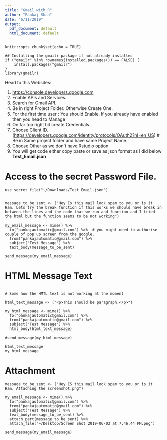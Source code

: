 ```yaml
---
title: "Gmail_with_R"
author: "Pankaj Shah"
date: "6/11/2019"
output:
  pdf_document: default
  html_document: default
---
```


```{r setup, include=FALSE}
knitr::opts_chunk$set(echo = TRUE)
```

```{r, message=FALSE}
## Installing the gmailr package if not already installed
if ("gmailr" %in% rownames(installed.packages()) == FALSE) {
    install.packages("gmailr")
}
library(gmailr)
```

Head to this Websites:

1. https://console.developers.google.com
2. Enable APIs and Services.
3. Search for Gmail API.
4. Be in right Project Folder. Otherwise Create One.
4. For the first time user : You should Enable. If you already have enabled then you head to Manage 
5. On far  top right hit create Credentials.
6. Choose Client ID. (https://developers.google.com/identity/protocols/OAuth2?hl=en_US) # Be in Same project folder and have same Project Name.
7. Choose Other as we don't have Rstudio option
8. You will get code either copy paste or save as json format as I did below **Test_Email.json**


# Access to the secret Password File.
```{r}
use_secret_file("~/Downloads/Test_Email.json")
```

```{r}

message_to_be_sent <- ("Hey Is this mail look spam to you or is it Ham. Lets try the break function if this works we should have break in between the lines and the code that we run and function and I tried the html but the function seems to be not working")

my_email_message <- mime() %>% 
  to("pankajautomatic@gmail.com") %>%  # you might need to authorise couple of pop up screen from the google.
  from("pankajautomatic@gmail.com") %>% 
  subject("Test Message") %>% 
  text_body(message_to_be_sent)

send_message(my_email_message)
```

# HTML Message Text
```{r}

# Some how the HMTL text is not working at the moment

html_text_message <- ("<p>This should be paragraph.</p>")

my_html_message <- mime() %>% 
  to("pankajautomatic@gmail.com") %>% 
  from("pankajautomatic@gmail.com") %>% 
  subject("Test Message") %>% 
  html_body(html_text_message)

#send_message(my_html_message)

html_text_message
my_html_message
```

# Attachment
```{r}
message_to_be_sent <- ("Hey IS this mail look spam to you or is it Ham. Attaching the screenshot.png")

my_email_message <- mime() %>% 
  to("pankajautomatic@gmail.com") %>% 
  from("pankajautomatic@gmail.com") %>% 
  subject("Test Message") %>% 
  text_body(message_to_be_sent) %>% 
  attach_part(message_to_be_sent) %>% 
  attach_file("~/Desktop/Screen Shot 2019-06-03 at 7.46.44 PM.png")

send_message(my_email_message)
```

```{r}

```

```{r}

```


